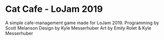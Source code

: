 # Cat Cafe - LoJam 2019

A simple cafe-management game made for LoJam 2019.
Programming by Scott Melanson
Design by Kyle Messerhuber
Art by Emily Rolet & Kyle Messerhuber
